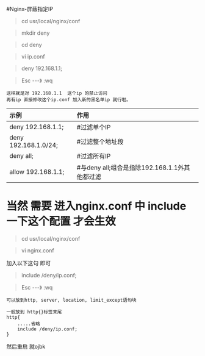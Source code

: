 
#Nginx-屏蔽指定IP	
	
>cd usr/local/nginx/conf

>mkdir deny

>cd deny

>vi ip.conf

>deny 192.168.1.1;

>Esc    ---》     :wq
	
	
	这样就是对 192.168.1.1  这个ip 的禁止访问
	再有ip 直接修改这个ip.conf 加入新的黑名单ip 就行啦。
	
	
|示例|作用|
|:-|:-|
|deny 192.168.1.1;|#过滤单个IP|
|deny 192.168.1.0/24;|#过滤整个地址段|
|deny all; |#过滤所有IP|
|allow 192.168.1.1; | #与deny all;组合是指除192.168.1.1外其他都过滤|


	
# 当然 需要 进入nginx.conf 中 include 一下这个配置 才会生效

>cd usr/local/nginx/conf

>vi nginx.conf

加入以下这句 即可

>include /deny/ip.conf; 
	
>Esc    ---》     :wq

	可以放到http, server, location, limit_except语句块
	
	一般放到 http{}标签末尾
	http{
		.....省略
		include /deny/ip.conf; 
	}
	
然后重启 就ojbk




